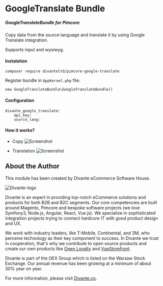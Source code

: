 # GoogleTranslate Bundle
##### GoogleTranslateBundle for Pimcore

Copy data from the source language and translate it by using Google Translate integration.

Supports input and wysiwyg.


#### Instalation
`composer require divanteltd/pimcore-google-translate`

Register bundle in `AppKernel.php` file:

```new GoogleTranslateBundle\GoogleTranslateBundle()```

#### Configuration
```
divante_google_translate:
    api_key: 
    source_lang:
```

#### How it works?

- Copy
![Screenshot](copy.png)

- Translation
![Screenshot](translate.png)

## <a name="authors"></a>About the Author

This module has been created by Divante eCommerce Software House.

![Divante-logo](http://divante.co/logo-HG.png "Divante")

Divante is an expert in providing top-notch eCommerce solutions and products for both B2B and B2C segments. Our core competencies are built around Magento, Pimcore and bespoke software projects (we love Symfony3, Node.js, Angular, React, Vue.js). We specialize in sophisticated integration projects trying to connect hardcore IT with good product design and UX.

We work with industry leaders, like T-Mobile, Continental, and 3M, who perceive technology as their key component to success. In Divante we trust in cooperation, that's why we contribute to open source products and create our own products like [Open Loyalty](http://www.openloyalty.io/ "Open Loyalty") and [VueStorefront](https://github.com/DivanteLtd/vue-storefront "Vue Storefront").

Divante is part of the OEX Group which is listed on the Warsaw Stock Exchange. Our annual revenue has been growing at a minimum of about 30% year on year.

For more information, please visit [Divante.co](https://divante.co/ "Divante.co").